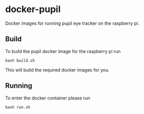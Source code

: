 # docker-pupil

Docker images for running pupil eye tracker on the raspberry pi.

## Build
To build the pupil docker image for the raspberry pi run
```
bash build.sh
```
This will build the required docker images for you.

## Running
To enter the docker container please run
```
bash run.sh
```
